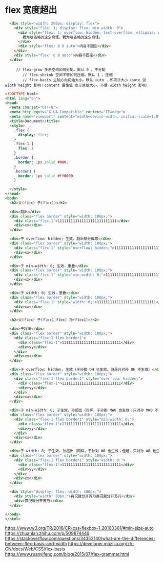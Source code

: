 # flex 宽度超出

```html
  <div style="width: 200px; display: flex">
    <div style="flex: 1; display: flex; min-width: 0">
      <div style="flex: 1; overflow: hidden; text-overflow: ellipsis; white-space: nowrap; width: 0">
        我为啥省略的这么奇怪。我为啥省略的这么奇怪。
      </div>
      <div style="flex: 0 0 auto">内容不固定</div>
    </div>
    <div style="flex: 0 0 auto">内容不固定</div>
  </div>
```
         // flex-grow 多余空间如何分配。默认 0 ，不分配
            // flex-shrink 空间不够如何压缩。默认 1 ，压缩
            // flex-basis 主轴方向初始大小。默认 auto ，即项目大小（auto 受 width height 影响；content 属性值 表示原始大小，不受 width height 影响）





```html
<!DOCTYPE html>
<html lang="en">
<head>
  <meta charset="UTF-8">
  <meta http-equiv="X-UA-Compatible" content="IE=edge">
  <meta name="viewport" content="width=device-width, initial-scale=1.0">
  <title>Document</title>
  <style>
    .flex {
      display: flex;
    }
    .flex-1 {
      flex: 1
    }
    .border {
      border: 1px solid #000;
    }
    .border1 {
      border: 1px solid #ff0000;
    }

  </style>
</head>
<body>
  <h2>父(flex) 子(flex1)</h2>

  <div>超出</div>
  <div class="flex border" style="width: 100px;">
    <div class="flex-1">111111111111111111111111111</div>
    <div>xx</div>
  </div>

  <div>子 overflow: hidden; 生效，超出部分截取</div>
  <div class="flex border" style="width: 100px;">
    <div class="flex-1" style="overflow: hidden;">111111111111111111111111111</div>
    <div>xx</div>
  </div>

  <div>子 min-width: 0; 生效，重叠</div>
  <div class="flex border" style="width: 100px;">
    <div class="flex-1" style="min-width: 0;">111111111111111111111111111</div>
    <div>xx</div>
  </div>

  <div>子 width: 0; 生效，重叠</div>
  <div class="flex border" style="width: 100px;">
    <div class="flex-1" style="width: 0;">111111111111111111111111111</div>
    <div>xx</div>
  </div>

  <h2>父(flex) 子(flex1,flex) 孙(flex1)</h2>

  <div>子超出</div>
  <div class="flex border" style="width: 100px;">
    <div class="flex-1 flex border1">
      <div class="flex-1">111111111111111111111111111</div>
      <div>yy</div>
    </div>
    <div>xx</div>
  </div>

  <div>子 overflow: hidden; 生效（子孙都 OH 也生效，但是只对孙 OH 不生效）</div>
  <div class="flex border" style="width: 100px;">
    <div class="flex-1 flex border1" style="overflow: hidden;">
      <div class="flex-1">111111111111111111111111111</div>
      <div>yy</div>
    </div>
    <div>xx</div>
  </div>

  <div>子 min-width: 0; 子生效，孙超出（同样，子孙都 MW0 也生效；只对孙 MW0 不生效）</div>
  <div class="flex border" style="width: 100px;">
    <div class="flex-1 flex border1" style="min-width: 0;">
      <div class="flex-1">111111111111111111111111111</div>
      <div>yy</div>
    </div>
    <div>xx</div>
  </div>

  <div>子 width: 0; 子生效，孙超出（同样，子孙对 W0 也生效；但是，只对孙 W0 也生效）</div>
  <div class="flex border" style="width: 100px;">
    <div class="flex-1 flex border1" style="width: 0;">
      <div class="flex-1">111111111111111111111111111</div>
      <div>yy</div>
    </div>
    <div>xx</div>
  </div>

  <div style="display: flex; width: 100px;">
    <div style="width: 50px;">赛况就分开苏丹赛况就分开苏丹</div>
    <div>赛况就分开苏丹</div>
  </div>

</body>
</html>

```




https://www.w3.org/TR/2016/CR-css-flexbox-1-20160301/#min-size-auto
https://zhuanlan.zhihu.com/p/509874446
https://stackoverflow.com/questions/34352140/what-are-the-differences-between-flex-basis-and-width
https://developer.mozilla.org/zh-CN/docs/Web/CSS/flex-basis
https://www.ruanyifeng.com/blog/2015/07/flex-grammar.html